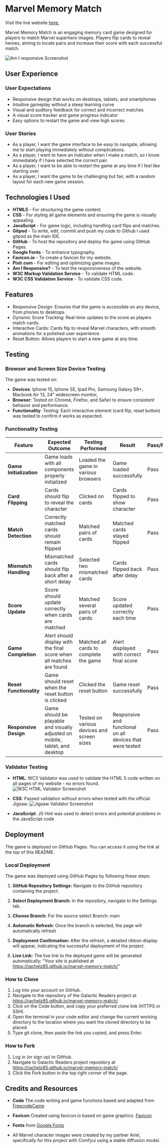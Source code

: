 # Marvel Memory Match

Visit the live website [here.](https://rachelz85.github.io/marvel-memory-match/)

Marvel Memory Match is an engaging memory card game designed for players to match Marvel superhero images. Players flip cards to reveal heroes, aiming to locate pairs and increase their score with each successful match. 

![Am I responsive Screenshot](assets/images/responsive.png)

## User Experience

### User Expectations
- Responsive design that works on desktops, tablets, and smartphones
- Intuitive gameplay without a steep learning curve
- Visual and auditory feedback for correct and incorrect matches
- A visual score tracker and game progress indicator
- Easy options to restart the game and view high scores

### User Stories
- As a player, I want the game interface to be easy to navigate, allowing me to start playing immediately without complications.
- As a player, I want to have an indicator when I make a match, so I know immediately if I have selected the correct pair.
- As a player, I want to be able to restart the game at any time if I feel like starting over.
- As a player, I want the game to be challenging but fair, with a random layout for each new game session.


## Technologies I Used

- **HTML5** - For structuring the game content.
- **CSS** - For styling all game elements and ensuring the game is visually appealing.
- **JavaScript** - For game logic, including handling card flips and matches.
- **Gitpod** -  To write, edit, commit and push my code to Github I used gitpod as the main IDE.
- **GitHub** - To host the repository and deploy the game using GitHub Pages.
- **Google Fonts** - To enhance typography.
- **Favicon.io** - To create a favicon for my website.
- **Pixlr.com** - For editing and optimizing game images.
- **Am I Responsive?** - To test the responsiveness of the website.
- **W3C Markup Validation Service** - To validate HTML code.
- **W3C CSS Validation Service** - To validate CSS code.

## Features

- Responsive Design: Ensures that the game is accessible on any device, from phones to desktops.
- Dynamic Score Tracking: Real-time updates to the score as players match cards.
- Interactive Cards: Cards flip to reveal Marvel characters, with smooth animations for a polished user experience.
- Reset Button: Allows players to start a new game at any time.

## Testing

### Browser and Screen Size Device Testing

The game was tested on:

- **Devices**: Iphone 15, Iphone SE, Ipad Pro, Samsung Galaxy S9+, Macbook Air 13, 24" widescreen monitor, 
- **Browser**: Tested on Chrome, Firefox, and Safari to ensure consistent behavior and performance.
- **Functionality**: Testing: Each interactive element (card flip, reset button) was tested to confirm it works as expected.

### Functionality Testing

| **Feature** | **Expected Outcome** | **Testing Performed** | **Result** | **Pass/Fail** |
|---------|------------------|-------------------|--------|-----------|
| **Game Initialization** | Game loads with all components properly initialized | Loaded the game in various browsers | Game loaded successfully | Pass |
| **Card Flipping** | Cards should flip to reveal the character | Clicked on cards | Cards flipped to show character | Pass |
| **Match Detection** | Correctly matched cards should remain flipped | Matched pairs of cards | Matched cards stayed flipped | Pass |
| **Mismatch Handling** | Mismatched cards should flip back after a short delay | Selected two mismatched cards | Cards flipped back after delay | Pass |
| **Score Update** | Score should update correctly when cards are matched | Matched several pairs of cards | Score updated correctly each time | Pass |
| **Game Completion** | Alert should display with the final score when all matches are found | Matched all cards to complete the game | Alert displayed with correct final score | Pass |
| **Reset Functionality** | Game should reset when the reset button is clicked | Clicked the reset button | Game reset successfully | Pass |
| **Responsive Design** | Game should be playable and visually adjusted on mobile, tablet, and desktop | Tested on various devices and screen sizes | Responsive and functional on all devices that were tested | Pass |

### Validator Testing
- **HTML**: WC3 Validator was used to validate the HTML 5 code written on all pages of my website - no errors found.<br>
![W3C HTML Validator Screenshot](assets/images/html-validator.png) 

- **CSS**: Passed validation without errors when tested with the official Jigsaw.
![Jigsaw Validator Screenshot](assets/images/jigsaw.png)

- **JavaScript**: JS Hint was used to detect errors and potential problems in the JavaScript code


## Deployment
The game is deployed on GitHub Pages. You can access it using the link at the top of this README.

### Local Deployment

The game was deployed using GitHub Pages by following these steps:

1. **GitHub Repository Settings:** Navigate to the GitHub repository containing the project.

2. **Select Deployment Branch:** In the repository, navigate to the Settings tab.

3. **Choose Branch:** For the source select Branch: main

4. **Automatic Refresh:** Once the branch is selected, the page will automatically refresh

5. **Deployment Confirmation:** After the refresh, a detailed ribbon display will appear, indicating the successful deployment of the project.

6. **Live Link:** The live link to the deployed game will be generated automatically: "Your site is published at https://rachelz85.github.io/marvel-memory-match/"

### How to Clone

1. Log into your account on GitHub.
2. Navigate to the repository of the Galactic Readers project at https://rachelz85.github.io/marvel-memory-match/
3. Click on the Code button, and copy your preferred clone link (HTTPS or SSH).
4. Open the terminal in your code editor and change the current working directory to the location where you want the cloned directory to be placed.
5. Type git clone, then paste the link you copied, and press Enter.
 
 ### How to Fork 

1. Log in (or sign up) to GitHub.
2. Navigate to Galactic Readers project repository at https://rachelz85.github.io/marvel-memory-match/
3. Click the Fork button in the top right corner of the page.


## Credits and Resources

- **Code** The code writing and game functions based and adapted from [FreecodeCamp](https://www.youtube.com/@freecodecamp/videos)

- **Favicon** Created using favicon.io based on game graphics. [Favicon](https://favicon.io/)

- **Fonts** from [Google Fonts](https://fonts.google.com/)

- All Marvel character images were created by my partner Ariel, specifically for this project with Comfyui using a stable diffusion model.

 